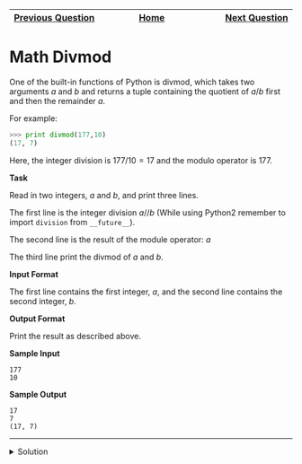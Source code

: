 | <img width=1000>[Previous Question](https://github.com/Kevin-Lago/python-hackerrank-solutions/tree/main/src/python/math/triangle_quest_2)</img> | <img width=1000>[Home](https://github.com/Kevin-Lago/python-hackerrank-solutions)</img> | <img width=1000>[Next Question](https://github.com/Kevin-Lago/python-hackerrank-solutions/tree/main/src/python/math/power_mod_power)</img> |
|:---|:---:|---:|

# Math Divmod

One of the built-in functions of Python is divmod, which takes two arguments $a$ and $b$ and returns a tuple containing the quotient of $a / b$ first and then the remainder $a$.

For example:

```python
>>> print divmod(177,10)
(17, 7)
``` 

Here, the integer division is $177 / 10 = 17$ and the modulo operator is $177 % 10 = 7$.

__Task__

Read in two integers, $a$ and $b$, and print three lines.

The first line is the integer division $a // b$ (While using Python2 remember to import ```division``` from ```__future__```).

The second line is the result of the module operator: $a % b$

The third line print the divmod of $a$ and $b$.

__Input Format__

The first line contains the first integer, $a$, and the second line contains the second integer, $b$.

__Output Format__

Print the result as described above.

__Sample Input__

```
177
10
```

__Sample Output__

```
17
7
(17, 7)
```

---

<details><summary>Solution</summary>
    
```python

```
</details>
